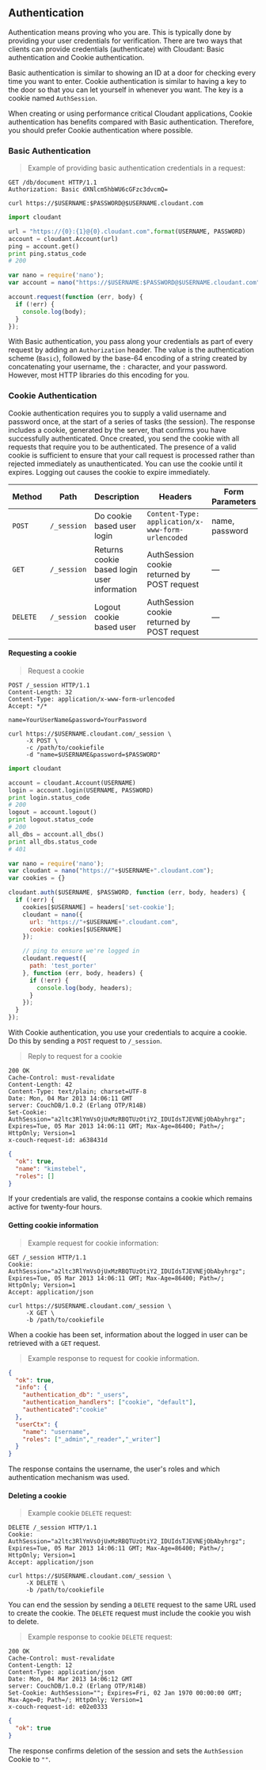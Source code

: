 ## Authentication

Authentication means proving who you are.
This is typically done by providing your user credentials for verification.
There are two ways that clients can provide credentials (authenticate)
with Cloudant: Basic authentication and Cookie authentication.

Basic authentication is similar to showing an ID at a door for checking every time you want to enter.
Cookie authentication is similar to having a key to the door so that you can let yourself in whenever you want. The key is a cookie named `AuthSession`.

<aside class="notice" role="complementary" aria-label="cookiesaregood">When creating or using performance critical Cloudant applications,
Cookie authentication has benefits compared with Basic authentication.
Therefore,
you should prefer Cookie authentication where possible.</aside>

### Basic Authentication

> Example of providing basic authentication credentials in a request:

```http
GET /db/document HTTP/1.1
Authorization: Basic dXNlcm5hbWU6cGFzc3dvcmQ=
```

```shell
curl https://$USERNAME:$PASSWORD@$USERNAME.cloudant.com
```

```python
import cloudant

url = "https://{0}:{1}@{0}.cloudant.com".format(USERNAME, PASSWORD)
account = cloudant.Account(url)
ping = account.get()
print ping.status_code
# 200
```

```javascript
var nano = require('nano');
var account = nano("https://$USERNAME:$PASSWORD@$USERNAME.cloudant.com");

account.request(function (err, body) {
  if (!err) {
    console.log(body);
  }
});
```

With Basic authentication, you pass along your credentials as part of every request by adding an `Authorization` header. The value is the authentication scheme (`Basic`), followed by the base-64 encoding of a string created by concatenating your username, the `:` character, and your password. However, most HTTP libraries do this encoding for you.

### Cookie Authentication

Cookie authentication requires you to supply a valid username and password once, at the start of a series of tasks (the session). The response includes a cookie, generated by the server, that confirms you have successfully authenticated. Once created, you send the cookie with all requests that require you to be authenticated. The presence of a valid cookie is sufficient to ensure that your call request is processed rather than rejected immediately as unauthenticated. You can use the cookie until it expires. Logging out causes the cookie to expire immediately.

Method | Path | Description | Headers | Form Parameters
-------|------|-------------|---------|----------------------
`POST` | `/_session` | Do cookie based user login | `Content-Type: application/x-www-form-urlencoded` | name, password
`GET` | `/_session` | Returns cookie based login user information | AuthSession cookie returned by POST request | —
`DELETE` | `/_session` | Logout cookie based user | AuthSession cookie returned by POST request | —

<div></div>

#### Requesting a cookie

> Request a cookie

```http
POST /_session HTTP/1.1
Content-Length: 32
Content-Type: application/x-www-form-urlencoded
Accept: */*

name=YourUserName&password=YourPassword
```

```shell
curl https://$USERNAME.cloudant.com/_session \
     -X POST \
     -c /path/to/cookiefile
     -d "name=$USERNAME&password=$PASSWORD"
```

```python
import cloudant

account = cloudant.Account(USERNAME)
login = account.login(USERNAME, PASSWORD)
print login.status_code
# 200
logout = account.logout()
print logout.status_code
# 200
all_dbs = account.all_dbs()
print all_dbs.status_code
# 401
```

```javascript
var nano = require('nano');
var cloudant = nano("https://"+$USERNAME+".cloudant.com");
var cookies = {}

cloudant.auth($USERNAME, $PASSWORD, function (err, body, headers) {
  if (!err) {
    cookies[$USERNAME] = headers['set-cookie'];
    cloudant = nano({
      url: "https://"+$USERNAME+".cloudant.com",
      cookie: cookies[$USERNAME] 
    });

    // ping to ensure we're logged in
    cloudant.request({
      path: 'test_porter'
    }, function (err, body, headers) {
      if (!err) {
        console.log(body, headers);
      }
    }); 
  }
});
```

With Cookie authentication, you use your credentials to acquire a cookie.
Do this by sending a `POST` request to `/_session`.

<div></div>

> Reply to request for a cookie

```
200 OK
Cache-Control: must-revalidate
Content-Length: 42
Content-Type: text/plain; charset=UTF-8
Date: Mon, 04 Mar 2013 14:06:11 GMT
server: CouchDB/1.0.2 (Erlang OTP/R14B)
Set-Cookie: AuthSession="a2ltc3RlYmVsOjUxMzRBQTUzOtiY2_IDUIdsTJEVNEjObAbyhrgz"; Expires=Tue, 05 Mar 2013 14:06:11 GMT; Max-Age=86400; Path=/; HttpOnly; Version=1
x-couch-request-id: a638431d
```

```json
{
  "ok": true,
  "name": "kimstebel",
  "roles": []
}
```

If your credentials are valid, the response contains a cookie which remains active for twenty-four hours.

<div></div>

#### Getting cookie information

> Example request for cookie information:

```http
GET /_session HTTP/1.1
Cookie: AuthSession="a2ltc3RlYmVsOjUxMzRBQTUzOtiY2_IDUIdsTJEVNEjObAbyhrgz"; Expires=Tue, 05 Mar 2013 14:06:11 GMT; Max-Age=86400; Path=/; HttpOnly; Version=1
Accept: application/json
```

```shell
curl https://$USERNAME.cloudant.com/_session \
     -X GET \
     -b /path/to/cookiefile
```

When a cookie has been set, information about the logged in user can be retrieved with a `GET` request.

<div> </div>

> Example response to request for cookie information.

```json
{
  "ok": true,
  "info": {
    "authentication_db": "_users",
    "authentication_handlers": ["cookie", "default"],
    "authenticated":"cookie"
  },
  "userCtx": {
    "name": "username",
    "roles": ["_admin","_reader","_writer"]
  }
}
```

The response contains the username, the user's roles and which authentication mechanism was used.

<div></div>

#### Deleting a cookie

> Example cookie `DELETE` request:

```http
DELETE /_session HTTP/1.1
Cookie: AuthSession="a2ltc3RlYmVsOjUxMzRBQTUzOtiY2_IDUIdsTJEVNEjObAbyhrgz"; Expires=Tue, 05 Mar 2013 14:06:11 GMT; Max-Age=86400; Path=/; HttpOnly; Version=1
Accept: application/json
```

```shell
curl https://$USERNAME.cloudant.com/_session \
     -X DELETE \
     -b /path/to/cookiefile
```

You can end the session by sending a `DELETE` request to the same URL used to create the cookie. The `DELETE` request must include the cookie you wish to delete.

<div></div>

> Example response to cookie `DELETE` request:

```
200 OK
Cache-Control: must-revalidate
Content-Length: 12
Content-Type: application/json
Date: Mon, 04 Mar 2013 14:06:12 GMT
server: CouchDB/1.0.2 (Erlang OTP/R14B)
Set-Cookie: AuthSession=""; Expires=Fri, 02 Jan 1970 00:00:00 GMT; Max-Age=0; Path=/; HttpOnly; Version=1
x-couch-request-id: e02e0333
```

```json
{
  "ok": true
}
```

The response confirms deletion of the session and sets the `AuthSession` Cookie to `""`.


